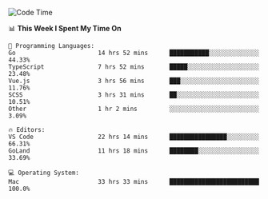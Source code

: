 <!--START_SECTION:waka-->
![Code Time](http://img.shields.io/badge/Code%20Time-156%20hrs%2051%20mins-blue)

📊 **This Week I Spent My Time On** 

```text
💬 Programming Languages: 
Go                       14 hrs 52 mins      ███████████░░░░░░░░░░░░░░   44.33% 
TypeScript               7 hrs 52 mins       █████░░░░░░░░░░░░░░░░░░░░   23.48% 
Vue.js                   3 hrs 56 mins       ███░░░░░░░░░░░░░░░░░░░░░░   11.76% 
SCSS                     3 hrs 31 mins       ██░░░░░░░░░░░░░░░░░░░░░░░   10.51% 
Other                    1 hr 2 mins         ░░░░░░░░░░░░░░░░░░░░░░░░░   3.09%

🔥 Editors: 
VS Code                  22 hrs 14 mins      ████████████████░░░░░░░░░   66.31% 
GoLand                   11 hrs 18 mins      ████████░░░░░░░░░░░░░░░░░   33.69%

💻 Operating System: 
Mac                      33 hrs 33 mins      █████████████████████████   100.0%

```


<!--END_SECTION:waka-->